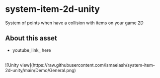 # system-item-2d-unity
System of points when have a collision with items on your game 2D

## About this asset
- youtube_link_ here

<br/>
![Unity view](https://raw.githubusercontent.com/ismaelash/system-item-2d-unity/main/Demo/General.png)
